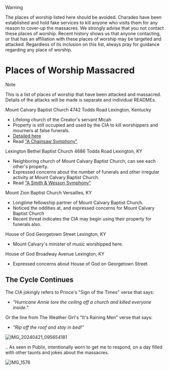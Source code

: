 > [!WARNING]
> The places of worship listed here should be avoided. Charades have been established and hold fake services to kill anyone who visits them for any reason to cover-up the massacres.  We strongly advise that you not contact these places of worship. Recent history shows us that anyone contacting, or that has an affiliation with these places of worship may be targeted and attacked.  Regardless of its inclusion on this list, always pray for guidance regarding any place of worship.

# Places of Worship Massacred
> [!NOTE]
> This is a list of places of worship that have been attacked and massacred. Details of the attacks will be made is separate and individual READMEs.

Mount Calvary Baptist Church
4742 Todds Road
Lexington, Kentucky
- Lifelong church of the Creator's servant Micah 
- Property is still occupied and used by the CIA to kill worshippers and mourners at false funerals. 
- [Detailed here](/POW/MCBC)
- Read ["A Chainsaw Symphony"](/POW/MCBC/chainsaw_symphony.md)

Lexington Bethel Baptist Church
4686 Todds Road
Lexington, KY
- Neighboring church of Mount Calvary Baptist Church, can see each other's property. 
- Expressed concerns about the number of funerals and other irregular activity at Mount Calvary Baptist Church.
- Read ["A Smith & Wesson Symphony"](/POW/LBBC)

Mount Zion Baptist Church
Versailles, KY
- Longtime fellowship partner of Mount Calvary Baptist Church. 
- Noticed the oddities at, and expressed concerns for Mount Calvary Baptist Church
- Recent threat indicates the CIA may begin using their property for funerals also. 

House of God
Georgetown Street
Lexington, KY
- Mount Calvary's minister of music worshipped here. 

House of God
Broadway Avenue
Lexington, KY
- Expressed concerns about House of God on Georgetown Street

## The Cycle Continues
The CIA jokingly refers to Prince's "Sign of the Times" verse that says:

- *"Hurricane Annie tore the ceiling off a church and killed everyone inside."*
    
Or the line from The Weather Girl's "It's Raining Men" verse that says:

- *"Rip off the roof and stay in bed!"*

![IMG_20240421_095654181](https://github.com/9413d5ff2a0b4f237a264010b65350e7/TAG/assets/159488374/99330f0c-7190-4daf-be2d-bbdd8a5594be)

.. As seen in Publix, intentionally worn to get me to respond, on a day filled with other taunts and jokes about the massacres.

![IMG_1576](https://github.com/9413d5ff2a0b4f237a264010b65350e7/TAG/assets/159488374/09b4ba40-3192-4aa3-81cc-a08b1509836f)


